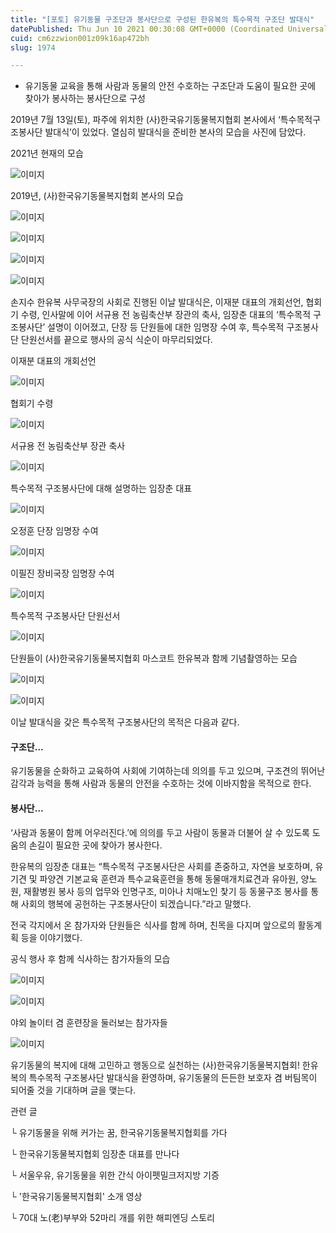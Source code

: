```yaml
---
title: "[포토] 유기동물 구조단과 봉사단으로 구성된 한유복의 특수목적 구조단 발대식"
datePublished: Thu Jun 10 2021 00:30:08 GMT+0000 (Coordinated Universal Time)
cuid: cm6zzwion001z09k16ap472bh
slug: 1974

---
```



- 유기동물 교육을 통해 사람과 동물의 안전 수호하는 구조단과 도움이 필요한 곳에 찾아가 봉사하는 봉사단으로 구성

2019년 7월 13일(토), 파주에 위치한 (사)한국유기동물복지협회 본사에서 ‘특수목적구조봉사단 발대식’이 있었다. 열심히 발대식을 준비한 본사의 모습을 사진에 담았다.

2021년 현재의 모습

![이미지](https://cdn.hashnode.com/res/hashnode/image/upload/v1739248886884/dc739a3c-212f-4360-832c-eaa4c59d5d09.jpeg)

2019년, (사)한국유기동물복지협회 본사의 모습

![이미지](https://cdn.hashnode.com/res/hashnode/image/upload/v1739248889264/e6f6d4b1-8d8e-4bc9-852a-964dd1d5a841.jpeg)

![이미지](https://cdn.hashnode.com/res/hashnode/image/upload/v1739248891549/870f2af4-6adf-400e-8028-ba76e7b9a878.jpeg)

![이미지](https://cdn.hashnode.com/res/hashnode/image/upload/v1739248893421/5dd5de76-4e57-4ab0-a128-f07312146d13.jpeg)

![이미지](https://cdn.hashnode.com/res/hashnode/image/upload/v1739248894915/9987ae2f-e482-4916-bbc9-128fc6776883.jpeg)

손지수 한유복 사무국장의 사회로 진행된 이날 발대식은, 이재분 대표의 개회선언, 협회기 수령, 인사말에 이어 서규용 전 농림축산부 장관의 축사, 임장춘 대표의 ‘특수목적 구조봉사단’ 설명이 이어졌고, 단장 등 단원들에 대한 임명장 수여 후, 특수목적 구조봉사단 단원선서를 끝으로 행사의 공식 식순이 마무리되었다.

이재분 대표의 개회선언

![이미지](https://cdn.hashnode.com/res/hashnode/image/upload/v1739248897101/c03600da-00a4-4eb0-8dfb-88171262aa87.jpeg)

협회기 수령

![이미지](https://cdn.hashnode.com/res/hashnode/image/upload/v1739248899489/177bb666-1d9a-4bd8-95fb-84e2f56c6478.jpeg)

서규용 전 농림축산부 장관 축사

![이미지](https://cdn.hashnode.com/res/hashnode/image/upload/v1739248902084/5c4fa816-8b39-4832-b91d-f4000b3a56f5.jpeg)

특수목적 구조봉사단에 대해 설명하는 임장춘 대표

![이미지](https://cdn.hashnode.com/res/hashnode/image/upload/v1739248904269/e3445bdb-3167-49a4-8da9-3ca6ac2261e8.jpeg)

오정훈 단장 임명장 수여

![이미지](https://cdn.hashnode.com/res/hashnode/image/upload/v1739248906674/9b1e8f0e-c64a-46fb-ae60-795606f2557b.jpeg)

이필진 장비국장 임명장 수여

![이미지](https://cdn.hashnode.com/res/hashnode/image/upload/v1739248908919/007ef9b3-36f0-426c-b334-c8a10773e7e1.jpeg)

특수목적 구조봉사단 단원선서

![이미지](https://cdn.hashnode.com/res/hashnode/image/upload/v1739248911091/86682e33-bf5f-4799-9b17-42c6e075d03f.jpeg)

단원들이 (사)한국유기동물복지협회 마스코트 한유복과 함께 기념촬영하는 모습

![이미지](https://cdn.hashnode.com/res/hashnode/image/upload/v1739248913152/4a274c7e-e3c0-44ee-8a56-028e01948839.jpeg)

![이미지](https://cdn.hashnode.com/res/hashnode/image/upload/v1739248915248/a941bba4-f350-46ce-83eb-603c17735666.jpeg)

이날 발대식을 갖은 특수목적 구조봉사단의 목적은 다음과 같다.

#### 구조단…

유기동물을 순화하고 교육하여 사회에 기여하는데 의의를 두고 있으며, 구조견의 뛰어난 감각과 능력을 통해 사람과 동물의 안전을 수호하는 것에 이바지함을 목적으로 한다.

#### 봉사단…

‘사람과 동물이 함께 어우러진다.’에 의의를 두고 사람이 동물과 더불어 살 수 있도록 도움의 손길이 필요한 곳에 찾아가 봉사한다.

한유복의 임장춘 대표는 “특수목적 구조봉사단은 사회를 존중하고, 자연을 보호하며, 유기견 및 파양견 기본교육 훈련과 특수교육훈련을 통해 동물매개치료견과 유아원, 양노원, 재활병원 봉사 등의 업무와 인명구조, 미아나 치매노인 찿기 등 동물구조 봉사를 통해 사회의 행복에 공헌하는 구조봉사단이 되겠습니다.”라고 말했다.

전국 각지에서 온 참가자와 단원들은 식사를 함께 하며, 친목을 다지며 앞으로의 활동계획 등을 이야기했다.

공식 행사 후 함께 식사하는 참가자들의 모습

![이미지](https://cdn.hashnode.com/res/hashnode/image/upload/v1739248917500/c9fa001d-da43-4023-8c0a-554485f5fb19.jpeg)

![이미지](https://cdn.hashnode.com/res/hashnode/image/upload/v1739248919734/49be8ff2-1138-42b1-aedb-8dd3ab95ca16.jpeg)

야외 놀이터 겸 훈련장을 둘러보는 참가자들

![이미지](https://cdn.hashnode.com/res/hashnode/image/upload/v1739248922059/83448e4b-47ab-4bc6-a2e4-b13f2299249a.jpeg)

유기동물의 복지에 대해 고민하고 행동으로 실천하는 (사)한국유기동물복지협회! 한유복의 특수목적 구조봉사단 발대식을 환영하며, 유기동물의 든든한 보호자 겸 버팀목이 되어줄 것을 기대하며 글을 맺는다.

관련 글

└ 유기동물을 위해 커가는 꿈, 한국유기동물복지협회를 가다

└ 한국유기동물복지협회 임장춘 대표를 만나다

└ 서울우유, 유기동물을 위한 간식 아이펫밀크저지방 기증

└ '한국유기동물복지협회' 소개 영상

└ 70대 노(老)부부와 52마리 개를 위한 해피엔딩 스토리